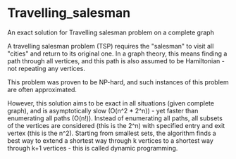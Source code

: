 # Travelling_salesman
An exact solution for Travelling salesman problem on a complete graph

A travelling salesman problem (TSP) requires the "salesman" to visit all "cities" and return to its original one. 
In a graph theory, this means finding a path through all vertices, and this path is also assumed to be Hamiltonian - not repeating any vertices.

This problem was proven to be NP-hard, and such instances of this problem are often approximated. 

However, this solution aims to be exact in all situations (given complete graph), and is asymptotically slow (O(n^2 * 2^n)) - 
yet faster than enumerating all paths (O(n!)).
Instead of enumerating all paths, all subsets of the vertices are considered (this is the 2^n) with specified entry and exit vertex (this is the n^2). 
Starting from smallest sets, the algorithm finds a best way to extend a shortest way through k vertices to a shortest way through k+1 vertices - this is called dynamic programming.
